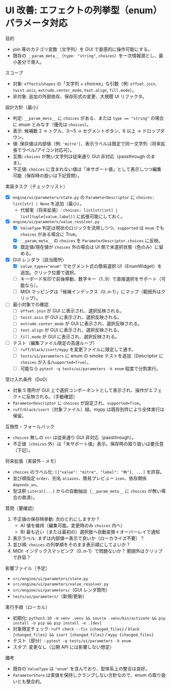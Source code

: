 # UI 改善: エフェクトの列挙型（enum）パラメータ対応

目的
- join 等のカテゴリ変数（文字列）を GUI で直感的に操作可能にする。
- 既存の `__param_meta__`（`type: "string"`, `choices`）を一次情報源とし、最小差分で導入。

スコープ
- 対象: `effects`/`shapes` の「文字列 + choices」な引数（例: `offset.join`, `twist.axis`, `extrude.center_mode`, `text.align`, `fill.mode`）。
- 非対象: 追加の外部依存、保存形式の変更、大規模 UI リファクタ。

設計方針（最小）
- 判定: `__param_meta__` に `choices` がある、または `type == "string"` の場合に enum とみなす（優先は `choices`）。
- 表示: 候補数 2 → トグル、3〜5 → セグメントボタン、6 以上 → ドロップダウン。
- 値: 保存値は内部値（例: `'mitre'`）、表示ラベルは既定で同一文字列（将来拡張でラベル/アイコン対応可）。
- 互換: `choices` が無い文字列は従来通り GUI 非対応（passthrough のまま）。
- 不正値: `choices` に含まれない値は「未サポート値」として表示しつつ編集可能（保存時の扱いは下記質問）。

実装タスク（チェックリスト）
- [x] `engine/ui/parameters/state.py` の `ParameterDescriptor` に `choices: list[str] | None` を追加（最小）。
  - 代替案（将来拡張）: `choices: list[str|int] | list[tuple[value,label]]` に拡張可能にしておく。
- [x] `engine/ui/parameters/value_resolver.py`
  - [x] `ValueType` 判定は現状のロジックを流用しつつ、`supported` は `enum` でも `choices` がある場合に True。
  - [x] `__param_meta__` の `choices` を `ParameterDescriptor.choices` に反映。
  - [x] 既定値/現在値が `choices` 外の場合は UI 側で未選択状態（色のみ）に留める。
- [x] GUI レンダラ（該当箇所）
  - [x] `value_type=="enum"` でセグメント式の簡易選択 UI（EnumWidget）を追加。クリック位置で選択。
  - [ ] キーボード矢印で前後移動、数字キー（1..9）で直接選択をサポート（可能なら）。
  - [ ] MIDI マッピングは「候補インデックス（0..n-1）」にマップ（範囲外はクリップ）。
- [ ] 最小対象での確認
  - [ ] `offset.join` が GUI に表示され、選択反映される。
  - [ ] `twist.axis` が GUI に表示され、選択反映される。
  - [ ] `extrude.center_mode` が GUI に表示され、選択反映される。
  - [ ] `text.align` が GUI に表示され、選択反映される。
  - [ ] `fill.mode` が GUI に表示され、選択反映される。
- [ ] テスト（編集ファイル限定の高速ループ）
  - [ ] `ruff/black/isort/mypy` を変更ファイルに限定して通す。
  - [ ] `tests/ui/parameters` に enum の smoke テストを追加（Descriptor に `choices` が入る/`supported=True`）。
  - [ ] 可能なら `pytest -q tests/ui/parameters -k enum` 程度で分割実行。

受け入れ条件（DoD）
- 対象 5 箇所が GUI 上で選択コンポーネントとして表示され、操作がエフェクトに反映される。（手動確認）
- `ParameterDescriptor` に `choices` が設定され、`supported=True`。
- `ruff/black/isort`（対象ファイル）緑。mypy は既存別件により全体実行は保留。

互換性・フォールバック
- `choices` 無しの `str` は従来通り GUI 非対応（passthrough）。
- 不正値（`choices` 外）は「未サポート値」表示。保存時の取り扱いは要合意（下記）。

将来拡張（実装外・メモ）
- `choices` のラベル化: `[{"value": "mitre", "label": "角"}, ...]` を許容。
- 並び順指定 `order`、別名 `aliases`、簡易プレビュー `icon`、依存関係 `depends_on`。
- 型注釈 `Literal[...]` からの自動抽出（`__param_meta__` に `choices` が無い場合の救済）。

質問（要確認）
1. 不正値の保存時挙動: 次のどれにしますか？
   - A) 値を維持（編集可能。変更時のみ `choices` 内へ）
   - B) 最も近い（または最初の）選択肢へ自動変換＋オーバーレイで通知
2. 表示ラベル: まずは内部値＝表示で良いか（ローカライズ不要）？
3. 並び順: `choices` の列挙順をそのまま表示順にしてよいか？
4. MIDI: インデックスマッピング（0..n-1）で問題ないか？ 範囲外はクリップで許容？

影響ファイル（予定）
- `src/engine/ui/parameters/state.py`
- `src/engine/ui/parameters/value_resolver.py`
- `src/engine/ui/parameters/`（GUI レンダ箇所）
- `tests/ui/parameters/`（新規/更新）

実行手順（ローカル）
- 初期化: `python3.10 -m venv .venv && source .venv/bin/activate && pip install -U pip && pip install -e .[dev]`
- 対象限定チェック: `ruff check --fix {changed_files}` / `black {changed_files} && isort {changed_files}` / `mypy {changed_files}`
- テスト（部分）: `pytest -q tests/ui/parameters -k enum`
- スタブ: 変更なし（公開 API には影響しない想定）

備考
- 既存の `ValueType` は `"enum"` を含んでおり、型体系上の整合は良好。
- `ParameterStore` は実値を保持しクランプしない方針なので、enum の取り扱いとも整合的。
